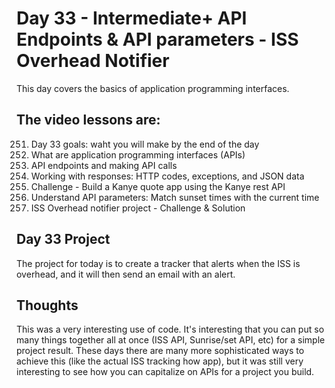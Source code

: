# Day 33 - Intermediate+ API Endpoints & API parameters - ISS Overhead Notifier
This day covers the basics of application programming interfaces. 

## The video lessons are:
251. Day 33 goals: waht you will make by the end of the day
252. What are application programming interfaces (APIs)
253. API endpoints and making API calls
254. Working with responses: HTTP codes, exceptions, and JSON data
255. Challenge - Build a Kanye quote app using the Kanye rest API
256. Understand API parameters: Match sunset times with the current time
257. ISS Overhead notifier project - Challenge & Solution

## Day 33 Project
The project for today is to create a tracker that alerts when the ISS is overhead, and it will then send an email with an alert.

## Thoughts
This was a very interesting use of code. It's interesting that you can put so many things together all at once (ISS API, Sunrise/set API, etc) for a simple project result. These days there are many more sophisticated ways to achieve this (like the actual ISS tracking how app), but it was still very interesting to see how you can capitalize on APIs for a project you build. 